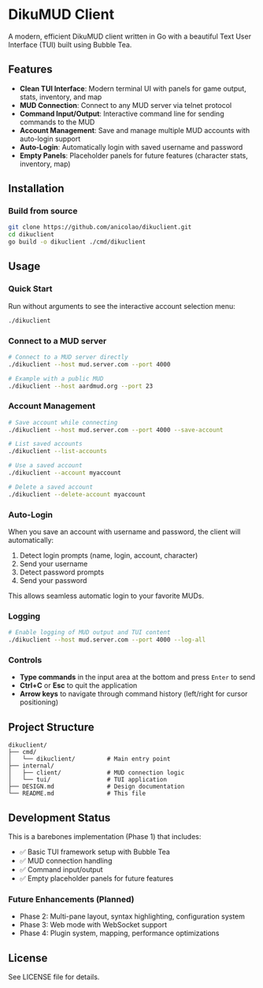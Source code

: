# DikuMUD Client

A modern, efficient DikuMUD client written in Go with a beautiful Text User Interface (TUI) built using Bubble Tea.

## Features

- **Clean TUI Interface**: Modern terminal UI with panels for game output, stats, inventory, and map
- **MUD Connection**: Connect to any MUD server via telnet protocol
- **Command Input/Output**: Interactive command line for sending commands to the MUD
- **Account Management**: Save and manage multiple MUD accounts with auto-login support
- **Auto-Login**: Automatically login with saved username and password
- **Empty Panels**: Placeholder panels for future features (character stats, inventory, map)

## Installation

### Build from source

```bash
git clone https://github.com/anicolao/dikuclient.git
cd dikuclient
go build -o dikuclient ./cmd/dikuclient
```

## Usage

### Quick Start

Run without arguments to see the interactive account selection menu:

```bash
./dikuclient
```

### Connect to a MUD server

```bash
# Connect to a MUD server directly
./dikuclient --host mud.server.com --port 4000

# Example with a public MUD
./dikuclient --host aardmud.org --port 23
```

### Account Management

```bash
# Save account while connecting
./dikuclient --host mud.server.com --port 4000 --save-account

# List saved accounts
./dikuclient --list-accounts

# Use a saved account
./dikuclient --account myaccount

# Delete a saved account
./dikuclient --delete-account myaccount
```

### Auto-Login

When you save an account with username and password, the client will automatically:
1. Detect login prompts (name, login, account, character)
2. Send your username
3. Detect password prompts
4. Send your password

This allows seamless automatic login to your favorite MUDs.

### Logging

```bash
# Enable logging of MUD output and TUI content
./dikuclient --host mud.server.com --port 4000 --log-all
```

### Controls

- **Type commands** in the input area at the bottom and press `Enter` to send
- **Ctrl+C** or **Esc** to quit the application
- **Arrow keys** to navigate through command history (left/right for cursor positioning)

## Project Structure

```
dikuclient/
├── cmd/
│   └── dikuclient/         # Main entry point
├── internal/
│   ├── client/             # MUD connection logic
│   └── tui/                # TUI application
├── DESIGN.md               # Design documentation
└── README.md               # This file
```

## Development Status

This is a barebones implementation (Phase 1) that includes:
- ✅ Basic TUI framework setup with Bubble Tea
- ✅ MUD connection handling
- ✅ Command input/output
- ✅ Empty placeholder panels for future features

### Future Enhancements (Planned)

- Phase 2: Multi-pane layout, syntax highlighting, configuration system
- Phase 3: Web mode with WebSocket support
- Phase 4: Plugin system, mapping, performance optimizations

## License

See LICENSE file for details.
